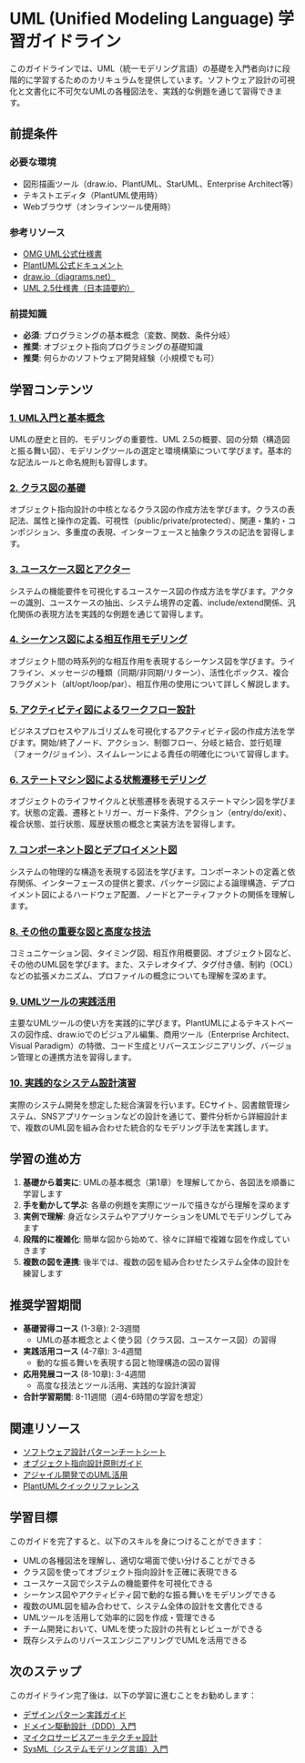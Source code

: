 # UML (Unified Modeling Language) 学習ガイドライン

このガイドラインでは、UML（統一モデリング言語）の基礎を入門者向けに段階的に学習するためのカリキュラムを提供しています。ソフトウェア設計の可視化と文書化に不可欠なUMLの各種図法を、実践的な例題を通じて習得できます。

## 前提条件
### 必要な環境
- 図形描画ツール（draw.io、PlantUML、StarUML、Enterprise Architect等）
- テキストエディタ（PlantUML使用時）
- Webブラウザ（オンラインツール使用時）

### 参考リソース
- [OMG UML公式仕様書](https://www.omg.org/spec/UML/)
- [PlantUML公式ドキュメント](https://plantuml.com/ja/)
- [draw.io（diagrams.net）](https://app.diagrams.net/)
- [UML 2.5仕様書（日本語要約）](https://www.ogis-ri.co.jp/otc/hiroba/technical/UML/)

### 前提知識
- **必須**: プログラミングの基本概念（変数、関数、条件分岐）
- **推奨**: オブジェクト指向プログラミングの基礎知識
- **推奨**: 何らかのソフトウェア開発経験（小規模でも可）

## 学習コンテンツ

### [1. UML入門と基本概念](https://fcircle-biz.github.io/tech_docs/guide/design-modeling/software-design/uml/uml-learning-material-1.html)
UMLの歴史と目的、モデリングの重要性、UML 2.5の概要、図の分類（構造図と振る舞い図）、モデリングツールの選定と環境構築について学びます。基本的な記法ルールと命名規則も習得します。

### [2. クラス図の基礎](https://fcircle-biz.github.io/tech_docs/guide/design-modeling/software-design/uml/uml-learning-material-2.html)
オブジェクト指向設計の中核となるクラス図の作成方法を学びます。クラスの表記法、属性と操作の定義、可視性（public/private/protected）、関連・集約・コンポジション、多重度の表現、インターフェースと抽象クラスの記法を習得します。

### [3. ユースケース図とアクター](https://fcircle-biz.github.io/tech_docs/guide/design-modeling/software-design/uml/uml-learning-material-3.html)
システムの機能要件を可視化するユースケース図の作成方法を学びます。アクターの識別、ユースケースの抽出、システム境界の定義、include/extend関係、汎化関係の表現方法を実践的な例題を通じて習得します。

### [4. シーケンス図による相互作用モデリング](https://fcircle-biz.github.io/tech_docs/guide/design-modeling/software-design/uml/uml-learning-material-4.html)
オブジェクト間の時系列的な相互作用を表現するシーケンス図を学びます。ライフライン、メッセージの種類（同期/非同期/リターン）、活性化ボックス、複合フラグメント（alt/opt/loop/par）、相互作用の使用について詳しく解説します。

### [5. アクティビティ図によるワークフロー設計](https://fcircle-biz.github.io/tech_docs/guide/design-modeling/software-design/uml/uml-learning-material-5.html)
ビジネスプロセスやアルゴリズムを可視化するアクティビティ図の作成方法を学びます。開始/終了ノード、アクション、制御フロー、分岐と結合、並行処理（フォーク/ジョイン）、スイムレーンによる責任の明確化について習得します。

### [6. ステートマシン図による状態遷移モデリング](https://fcircle-biz.github.io/tech_docs/guide/design-modeling/software-design/uml/uml-learning-material-6.html)
オブジェクトのライフサイクルと状態遷移を表現するステートマシン図を学びます。状態の定義、遷移とトリガー、ガード条件、アクション（entry/do/exit）、複合状態、並行状態、履歴状態の概念と実装方法を習得します。

### [7. コンポーネント図とデプロイメント図](https://fcircle-biz.github.io/tech_docs/guide/design-modeling/software-design/uml/uml-learning-material-7.html)
システムの物理的な構造を表現する図法を学びます。コンポーネントの定義と依存関係、インターフェースの提供と要求、パッケージ図による論理構造、デプロイメント図によるハードウェア配置、ノードとアーティファクトの関係を理解します。

### [8. その他の重要な図と高度な技法](https://fcircle-biz.github.io/tech_docs/guide/design-modeling/software-design/uml/uml-learning-material-8.html)
コミュニケーション図、タイミング図、相互作用概要図、オブジェクト図など、その他のUML図を学びます。また、ステレオタイプ、タグ付き値、制約（OCL）などの拡張メカニズム、プロファイルの概念についても理解を深めます。

### [9. UMLツールの実践活用](https://fcircle-biz.github.io/tech_docs/guide/design-modeling/software-design/uml/uml-learning-material-9.html)
主要なUMLツールの使い方を実践的に学びます。PlantUMLによるテキストベースの図作成、draw.ioでのビジュアル編集、商用ツール（Enterprise Architect、Visual Paradigm）の特徴、コード生成とリバースエンジニアリング、バージョン管理との連携方法を習得します。

### [10. 実践的なシステム設計演習](https://fcircle-biz.github.io/tech_docs/guide/design-modeling/software-design/uml/uml-learning-material-10.html)
実際のシステム開発を想定した総合演習を行います。ECサイト、図書館管理システム、SNSアプリケーションなどの設計を通じて、要件分析から詳細設計まで、複数のUML図を組み合わせた統合的なモデリング手法を実践します。

## 学習の進め方

1. **基礎から着実に**: UMLの基本概念（第1章）を理解してから、各図法を順番に学習します
2. **手を動かして学ぶ**: 各章の例題を実際にツールで描きながら理解を深めます
3. **実例で理解**: 身近なシステムやアプリケーションをUMLでモデリングしてみます
4. **段階的に複雑化**: 簡単な図から始めて、徐々に詳細で複雑な図を作成していきます
5. **複数の図を連携**: 後半では、複数の図を組み合わせたシステム全体の設計を練習します

## 推奨学習期間

- **基礎習得コース** (1-3章): 2-3週間
  - UMLの基本概念とよく使う図（クラス図、ユースケース図）の習得
- **実践活用コース** (4-7章): 3-4週間
  - 動的な振る舞いを表現する図と物理構造の図の習得
- **応用発展コース** (8-10章): 3-4週間
  - 高度な技法とツール活用、実践的な設計演習
- **合計学習期間**: 8-11週間（週4-6時間の学習を想定）

## 関連リソース

- [ソフトウェア設計パターンチートシート](https://fcircle-biz.github.io/tech_docs/cheatsheet/design/design-patterns-cheatsheet.html)
- [オブジェクト指向設計原則ガイド](https://fcircle-biz.github.io/tech_docs/guide/software-design/ood-principles/README.html)
- [アジャイル開発でのUML活用](https://fcircle-biz.github.io/tech_docs/guide/agile/uml-in-agile/README.html)
- [PlantUMLクイックリファレンス](https://fcircle-biz.github.io/tech_docs/cheatsheet/tools/plantuml-cheatsheet.html)

## 学習目標

このガイドを完了すると、以下のスキルを身につけることができます：

- UMLの各種図法を理解し、適切な場面で使い分けることができる
- クラス図を使ってオブジェクト指向設計を正確に表現できる
- ユースケース図でシステムの機能要件を可視化できる
- シーケンス図やアクティビティ図で動的な振る舞いをモデリングできる
- 複数のUML図を組み合わせて、システム全体の設計を文書化できる
- UMLツールを活用して効率的に図を作成・管理できる
- チーム開発において、UMLを使った設計の共有とレビューができる
- 既存システムのリバースエンジニアリングでUMLを活用できる

## 次のステップ

このガイドライン完了後は、以下の学習に進むことをお勧めします：

- [デザインパターン実践ガイド](https://fcircle-biz.github.io/tech_docs/guide/software-design/design-patterns/README.html)
- [ドメイン駆動設計（DDD）入門](https://fcircle-biz.github.io/tech_docs/guide/software-design/ddd/README.html)
- [マイクロサービスアーキテクチャ設計](https://fcircle-biz.github.io/tech_docs/guide/architecture/microservices/README.html)
- [SysML（システムモデリング言語）入門](https://fcircle-biz.github.io/tech_docs/guide/software-design/sysml/README.html)